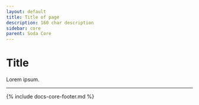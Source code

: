 ```yaml
---
layout: default
title: Title of page
description: 160 char description
sidebar: core
parent: Soda Core
---
```


# Title

Lorem ipsum.




---
{% include docs-core-footer.md %}